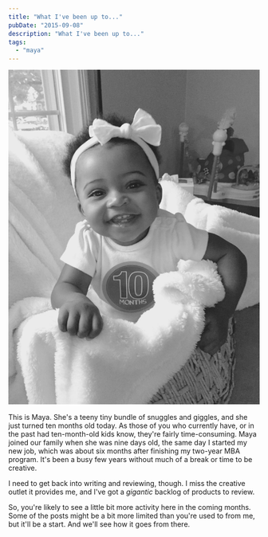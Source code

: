 ```yaml
---
title: "What I've been up to..."
pubDate: "2015-09-08"
description: "What I've been up to..."
tags:
  - "maya"
---
```


![Maya](maya.jpg)

This is Maya. She's a teeny tiny bundle of snuggles and giggles, and she just turned ten months old today. As those of you who currently have, or in the past had ten-month-old kids know, they're fairly time-consuming. Maya joined our family when she was nine days old, the same day I started my new job, which was about six months after finishing my two-year MBA program. It's been a busy few years without much of a break or time to be creative.

I need to get back into writing and reviewing, though. I miss the creative outlet it provides me, and I've got a _gigantic_ backlog of products to review.

So, you're likely to see a little bit more activity here in the coming months. Some of the posts might be a bit more limited than you're used to from me, but it'll be a start. And we'll see how it goes from there.
